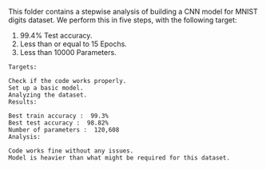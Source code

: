 This folder contains a stepwise analysis of building a CNN model for MNIST digits dataset. We perform this in five steps, with the following target:  
1. 99.4% Test accuracy.  
2. Less than or equal to 15 Epochs.  
3. Less than 10000 Parameters.  

```
Targets:  

Check if the code works properly.
Set up a basic model.
Analyzing the dataset. 
Results: 

Best train accuracy :  99.3%
Best test accuracy :  98.82%
Number of parameters :  120,608
Analysis:

Code works fine without any issues.
Model is heavier than what might be required for this dataset.
```
